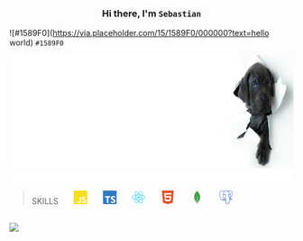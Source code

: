 
### <h3 align="center">Hi there, I'm `Sebastian`</h3>
 ![#1589F0](https://via.placeholder.com/15/1589F0/000000?text=hello world) `#1589F0`

<img width="1000px" height="200px" src=doggy.png>
<img width="1000px" height="20px" src="anim.svg">

> SKILLS  &nbsp;  &nbsp;  &nbsp;   <img width="24px" src="js.svg"> &nbsp;  &nbsp;  &nbsp; <img width="24px" src="ts.svg">
> &nbsp;  &nbsp;  &nbsp; <img width="24px" src="react.svg"> &nbsp;  &nbsp;  &nbsp; <img width="24px" src="html.svg">
&nbsp;  &nbsp;  &nbsp; <img width="24px" src="mongo.svg"> &nbsp;  &nbsp;  &nbsp; <img width="24px" src="sql.svg">  
##
![](https://img.shields.io/github/languages/top/besthost86/MERN_demo?color=yell&logo=javascript)

